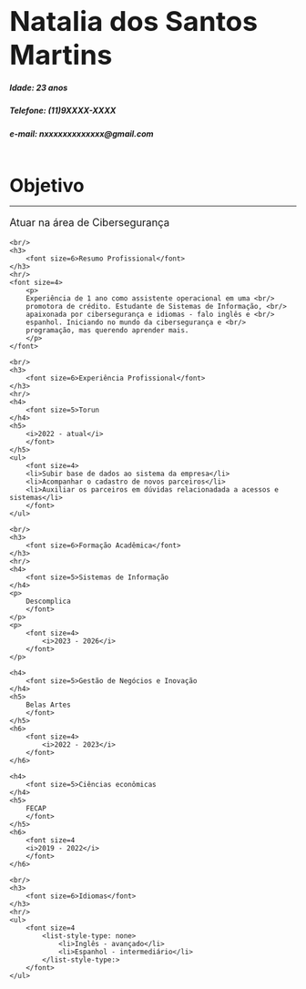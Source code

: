 <!DOCTYPE html>
<head>
    <h1>
        <font type= arial black>
            <font size= 18>Natalia dos Santos Martins</font>
        </font>
    </h1>
    <h5>Idade: 23 anos</h5>
    <h5>Telefone: (11)9XXXX-XXXX</h5>
    <h5>e-mail: nxxxxxxxxxxxxx@gmail.com</h5>
</head>


<body>
    <br/>
    <h3>
        <font size=6>Objetivo</font>
    </h3>
    <hr/>
    <font size="4">
        <p>Atuar na área de Cibersegurança</p>
    </font>
    

    <br/>
    <h3>
        <font size=6>Resumo Profissional</font>
    </h3>
    <hr/>
    <font size=4>
        <p>
        Experiência de 1 ano como assistente operacional em uma <br/> 
        promotora de crédito. Estudante de Sistemas de Informação, <br/>
        apaixonada por cibersegurança e idiomas - falo inglês e <br/>
        espanhol. Iniciando no mundo da cibersegurança e <br/>
        programação, mas querendo aprender mais.
        </p>
    </font>

    <br/>
    <h3>
        <font size=6>Experiência Profissional</font>
    </h3>
    <hr/>
    <h4>
        <font size=5>Torun
    </h4>
    <h5>
        <i>2022 - atual</i>
        </font>
    </h5>
    <ul>
        <font size=4>
        <li>Subir base de dados ao sistema da empresa</li>
        <li>Acompanhar o cadastro de novos parceiros</li>
        <li>Auxiliar os parceiros em dúvidas relacionadada a acessos e sistemas</li>
        </font>
    </ul>

    <br/>
    <h3>
        <font size=6>Formação Acadêmica</font>
    </h3>
    <hr/>
    <h4>
        <font size=5>Sistemas de Informação
    </h4>
    <p>
        Descomplica
        </font>
    </p>
    <p>
        <font size=4>
            <i>2023 - 2026</i>
        </font>
    </p>

    <h4>
        <font size=5>Gestão de Negócios e Inovação
    </h4>
    <h5>
        Belas Artes
        </font>
    </h5>
    <h6>
        <font size=4>
            <i>2022 - 2023</i>
        </font>
    </h6>

    <h4>
        <font size=5>Ciências econômicas
    </h4>
    <h5>
        FECAP
        </font>    
    </h5>
    <h6>
        <font size=4
        <i>2019 - 2022</i>
        </font>
    </h6>
    
    <br/>
    <h3>
        <font size=6>Idiomas</font>
    </h3>
    <hr/>
    <ul>
        <font size=4
            <list-style-type: none>
                <li>Inglês - avançado</li>
                <li>Espanhol - intermediário</li>
            </list-style-type:>
        </font>
    </ul>
    
</body>

